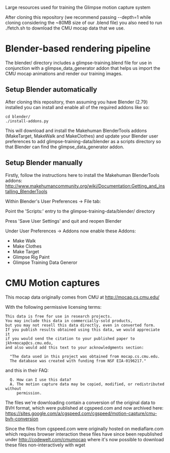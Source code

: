Large resources used for training the Glimpse motion capture system

After cloning this repository (we recommend passing --depth=1 while cloning
considering the ~80MB size of our .blend file) you also need to run ./fetch.sh
to download the CMU mocap data that we use.


# Blender-based rendering pipeline

The blender/ directory includes a glimpse-training.blend file for use in
conjunction with a glimpse_data_generator addon that helps us import the
CMU mocap animations and render our training images.


## Setup Blender automatically

After cloning this repository, then assuming you have Blender (2.79) installed
you can install and enable all of the required addons like so:

```
cd blender/
./install-addons.py
```

This will download and install the Makehuman BlenderTools addons (MakeTarget,
MakeWalk and MakeClothes) and update your Blender user preferences to add
glimpse-training-data/blender as a scripts directory so that Blender can find
the glimpse_data_generator addon.


## Setup Blender manually

Firstly, follow the instructions here to install the Makehuman BlenderTools addons:
http://www.makehumancommunity.org/wiki/Documentation:Getting_and_installing_BlenderTools

Within Blender's User Preferences -> File tab:

Point the 'Scripts:' entry to the glimpse-training-data/blender/ directory

Press 'Save User Settings' and quit and reopen Blender

Under User Preferences -> Addons now enable these Addons:

* Make Walk
* Make Clothes
* Make Target
* Glimpse Rig Paint
* Glimpse Training Data Generor


# CMU Motion captures

This mocap data originally comes from CMU at http://mocap.cs.cmu.edu/

With the following permissive licensing terms:

```
This data is free for use in research projects.
You may include this data in commercially-sold products,
but you may not resell this data directly, even in converted form.
If you publish results obtained using this data, we would appreciate it
if you would send the citation to your published paper to jkh+mocap@cs.cmu.edu,
and also would add this text to your acknowledgments section:

  "The data used in this project was obtained from mocap.cs.cmu.edu.
  The database was created with funding from NSF EIA-0196217."
```

and this in their FAQ:

```
  Q. How can I use this data?
  A. The motion capture data may be copied, modified, or redistributed without
     permission. 
```

The files we're downloading contain a conversion of the original data to
BVH format, which were published at cgspeed.com and now archived here:
https://sites.google.com/a/cgspeed.com/cgspeed/motion-capture/cmu-bvh-conversion

Since the files from cgspeed.com were originally hosted on mediaflare.com
which requires browser interaction these files have since been republished
under http://codewelt.com/cmumocap where it's now possible to download these
files non-interactively with wget

